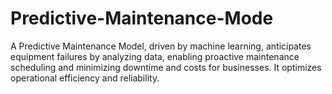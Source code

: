 # Predictive-Maintenance-Mode
A Predictive Maintenance Model, driven by machine learning, anticipates equipment failures by analyzing data, enabling proactive maintenance scheduling and minimizing downtime and costs for businesses. It optimizes operational efficiency and reliability.
